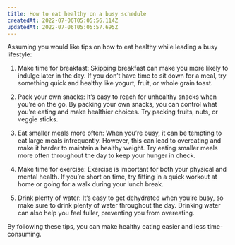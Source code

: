 ```yaml
---
title: How to eat healthy on a busy schedule
createdAt: 2022-07-06T05:05:56.114Z
updatedAt: 2022-07-06T05:05:57.695Z
---
```


Assuming you would like tips on how to eat healthy while leading a busy lifestyle: 

1. Make time for breakfast: Skipping breakfast can make you more likely to indulge later in the day. If you don’t have time to sit down for a meal, try something quick and healthy like yogurt, fruit, or whole grain toast.

2. Pack your own snacks: It’s easy to reach for unhealthy snacks when you’re on the go. By packing your own snacks, you can control what you’re eating and make healthier choices. Try packing fruits, nuts, or veggie sticks.

3. Eat smaller meals more often: When you’re busy, it can be tempting to eat large meals infrequently. However, this can lead to overeating and make it harder to maintain a healthy weight. Try eating smaller meals more often throughout the day to keep your hunger in check.

4. Make time for exercise: Exercise is important for both your physical and mental health. If you’re short on time, try fitting in a quick workout at home or going for a walk during your lunch break.

5. Drink plenty of water: It’s easy to get dehydrated when you’re busy, so make sure to drink plenty of water throughout the day. Drinking water can also help you feel fuller, preventing you from overeating.

By following these tips, you can make healthy eating easier and less time-consuming.
